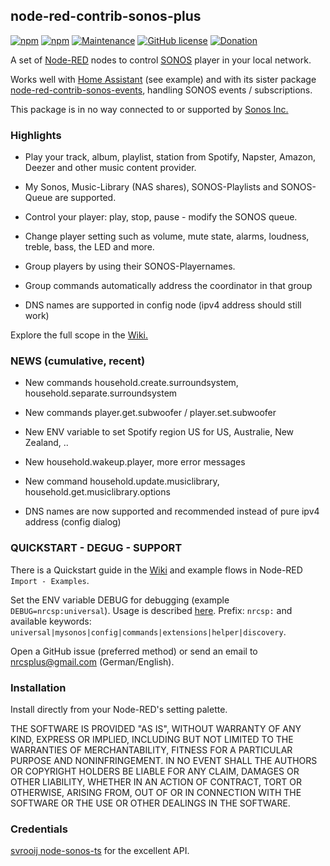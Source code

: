 ## node-red-contrib-sonos-plus

[![npm](https://img.shields.io/npm/dt/node-red-contrib-sonos-plus.svg)](https://www.npmjs.com/package/node-red-contrib-sonos-plus)
[![npm](https://img.shields.io/npm/v/node-red-contrib-sonos-plus.svg)](https://www.npmjs.com/package/node-red-contrib-sonos-plus)
[![Maintenance](https://img.shields.io/badge/Maintained%3F-yes-green.svg)](https://GitHub.com/Naereen/StrapDown.js/graphs/commit-activity)
[![GitHub license](https://img.shields.io/badge/license-MIT-blue.svg)](https://raw.githubusercontent.com/hklages/node-red-contrib-sonos-plus/master/LICENSE)
[![Donation](https://img.shields.io/badge/donation-cappuccino-orange)](https://www.buymeacoffee.com/hklages)

A set of [Node-RED](https://nodered.org/) nodes to control [SONOS](https://www.sonos.com/) player in your local network.

Works well with [Home Assistant](https://www.home-assistant.io/) (see example) and with its sister package [node-red-contrib-sonos-events](https://www.npmjs.com/package/node-red-contrib-sonos-events), handling SONOS events / subscriptions.

This package is in no way connected to or supported by [Sonos Inc.](https://www.sonos.com/de-de/impressum)

### Highlights

- Play your track, album, playlist, station from Spotify, Napster, Amazon, Deezer and other music content provider.

- My Sonos, Music-Library (NAS shares), SONOS-Playlists and SONOS-Queue are supported.

- Control your player: play, stop, pause - modify the SONOS queue.

- Change player setting such as volume, mute state, alarms, loudness, treble, bass, the LED and more.

- Group players by using their SONOS-Playernames.

- Group commands automatically address the coordinator in that group

- DNS names are supported in config node (ipv4 address should still work)

Explore the full scope in the [Wiki.](https://github.com/hklages/node-red-contrib-sonos-plus/wiki)

### NEWS (cumulative, recent)

- New commands household.create.surroundsystem, household.separate.surroundsystem

- New commands player.get.subwoofer / player.set.subwoofer

- New ENV variable to set Spotify region US for US, Australie, New Zealand, ..

- New household.wakeup.player, more error messages

- New command household.update.musiclibrary, household.get.musiclibrary.options

- DNS names are now supported and recommended instead of pure ipv4 address (config dialog)

### QUICKSTART - DEGUG - SUPPORT

There is a Quickstart guide in the [Wiki](https://github.com/hklages/node-red-contrib-sonos-plus/wiki#quickstart) and example flows in Node-RED `Import - Examples`.

Set the ENV variable DEBUG for debugging (example `DEBUG=nrcsp:universal`). Usage is described [here](https://www.npmjs.com/package/debug). Prefix: `nrcsp:` and available keywords: `universal|mysonos|config|commands|extensions|helper|discovery`.

Open a GitHub issue (preferred method) or send an email to nrcsplus@gmail.com (German/English).

### Installation

Install directly from your Node-RED's setting palette.

THE SOFTWARE IS PROVIDED "AS IS", WITHOUT WARRANTY OF ANY KIND, EXPRESS OR IMPLIED, INCLUDING BUT NOT LIMITED TO THE WARRANTIES OF MERCHANTABILITY, FITNESS FOR A PARTICULAR PURPOSE AND NONINFRINGEMENT. IN NO EVENT SHALL THE AUTHORS OR COPYRIGHT HOLDERS BE LIABLE FOR ANY CLAIM, DAMAGES OR OTHER LIABILITY, WHETHER IN AN ACTION OF CONTRACT, TORT OR OTHERWISE, ARISING FROM, OUT OF OR IN CONNECTION WITH THE SOFTWARE OR THE USE OR OTHER DEALINGS IN THE SOFTWARE.

### Credentials

[svrooij node-sonos-ts](https://www.npmjs.com/package/@svrooij/sonos) for the excellent API.
